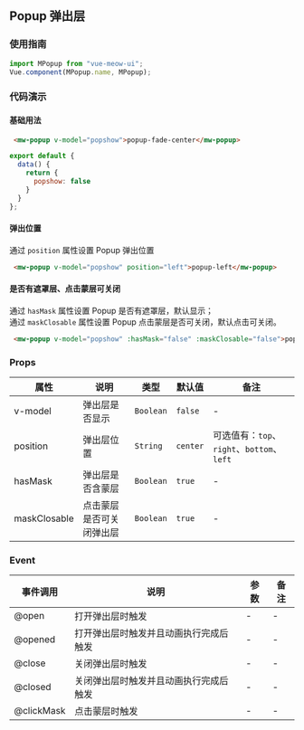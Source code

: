 ## Popup 弹出层
### 使用指南
``` javascript
import MPopup from "vue-meow-ui";
Vue.component(MPopup.name, MPopup);
```
### 代码演示
#### 基础用法
```html
 <mw-popup v-model="popshow">popup-fade-center</mw-popup>
```
```javascript
export default {
  data() {
    return {
      popshow: false
    }
  }
};
```
#### 弹出位置
通过 `position` 属性设置 Popup 弹出位置
```html
 <mw-popup v-model="popshow" position="left">popup-left</mw-popup>
```
#### 是否有遮罩层、点击蒙层可关闭
通过 `hasMask` 属性设置 Popup 是否有遮罩层，默认显示；<br>
通过 `maskClosable` 属性设置 Popup 点击蒙层是否可关闭，默认点击可关闭。
```html
 <mw-popup v-model="popshow" :hasMask="false" :maskClosable="false">popup-left</mw-popup>
```

### Props
| 属性 | 说明 | 类型 | 默认值 | 备注 |
|------|------|------|------|------|
| v-model | 弹出层是否显示 | `Boolean` | `false` | - |
| position | 弹出层位置 | `String` | `center` | 可选值有：`top`、`right`、`bottom`、`left`|
| hasMask | 弹出层是否含蒙层 | `Boolean` | `true` | - |
| maskClosable | 点击蒙层是否可关闭弹出层 | `Boolean` | `true` | - |

### Event
| 事件调用 | 说明 | 参数 | 备注 |
|------|------|------|------|
| @open | 打开弹出层时触发 | - | - |
| @opened | 打开弹出层时触发并且动画执行完成后触发 | - | - |
| @close | 关闭弹出层时触发 | - | - |
| @closed | 关闭弹出层时触发并且动画执行完成后触发 | - | - |
| @clickMask | 点击蒙层时触发 | - | - |